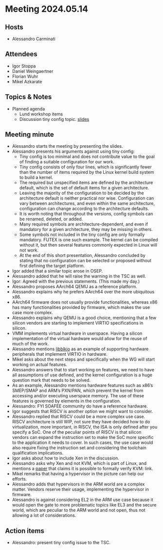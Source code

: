 # Meeting 2024.05.14

## Hosts
* Alessandro Carminati

## Attendees
* Igor Stoppa
* Daniel Weingaertner
* Florian Wuhr
* Mikel Azkarate

## Topics & Notes

* Planned agenda
    * Lund workshop items
    * Discussion tiny config topic.
      [slides](./resorces/20240611-LFSCS-Meeting.pdf)
    
## Meeting minute
* Alessandro starts the meeting by presenting the slides.
* Alessandro presents his arguments against using tiny config:
    * Tiny config is too minimal and does not contribute value to the goal
      of finding a suitable configuration for our work.
    * Tiny config consists of only four lines, which is significantly fewer
      than the number of items required by the Linux kernel build system to
      build a kernel.
    * The required but unspecified items are defined by the architecture 
      default, which is the set of default items for a given architecture.
    * Leaving the majority of the configuration to be decided by the
      architecture default is neither practical nor wise.
      Configuration can vary between architectures, and even within the same
      architecture, configuration can change according to the architecture
      defaults.
    * It is worth noting that throughout the versions, config symbols can be
      renamed, deleted, or added.
    * Many required symbols are architecture-dependent, and even if mandatory
      for a given architecture, they may be missing in others.
    * Some symbols not included in the tiny config are only formally mandatory.
      FUTEX is one such example. The kernel can be compiled without it, but 
      then several features commonly expected in Linux will not work.
    * At the end of this short presentation, Alessandro concluded by stating
      that no configuration can be selected or proposed without first defining
      the target platform.
* Igor added that a similar topic arose in OSEP.
* Alessandro added that he will raise the warning in the TSC as well.
* Igor: Agreed with the previous statements. (This made my day.)
* Alessandro proposes AArch64 QEMU as a reference platform.
* Alessandro explains why he prefers AArch64 over the more ubiquitous x86.
* AArch64 firmware does not usually provide functionalities, whereas x86 has 
  many functionalities provided by firmware, which makes the use case more
  complex.
* Alessandro explains why QEMU is a good choice, mentioning that a few silicon
  vendors are starting to implement VIRTIO specifications in silicon.
* VMM implements virtual hardware in userspace. Having a silicon implementation
  of the virtual hardware would allow for the reuse of much of the work.
* Alessandro mentions [libblkio](https://gitlab.com/libblkio/libblkio) as an 
  example of supporting hardware peripherals that implement VIRTIO in hardware.
* Mikel asks about the next steps and specifically when the WG will start 
  working on actual features.
* Alessandro answers that to start working on features, we need to have all
  assumptions of use defined, and the kernel configuration is a huge question
  mark that needs to be solved.
* As an example, Alessandro mentions hardware features such as x86’s SMEP/SMAP
  and ARM’s PXN/PAN, which prevent the kernel from accessing and/or executing 
  userspace memory. The use of these features is governed by elements in the 
  configuration.
* Alessandro: FYI SOAFEE community do have a reference hardware.
* Igor suggests that RISCV is another option we might want to consider.
* Alessandro replied that RISCV could be a more complex use case. RISCV
  architecture is still WIP, not sure they have decided how to do 
  virtualization, more important, in RISCV, the ISA is only defined after you
  specify a SoC. 
  One of the peculiar points of RISCV is that silicon vendors can expand the 
  instruction set to make the SoC more specific to the application it needs 
  to cover. In such cases, the use case would also require fixing the 
  instruction set and considering the toolchain qualification implications.
* Igor asks about how to include Xen in the discussion.
* Alessandro asks why Xen and not KVM, which is part of Linux, and mentions a 
  [paper](https://www.cs.columbia.edu/~nieh/pubs/ieeesp2021_kvm.pdf) that 
  claims it is possible to formally verify KVM: link.
* Mikel remarks that having a hypervisor in the picture can help our efforts.
* Alessandro adds that hypervisors in the ARM world are a complex matter. 
  Vendors reserve their usage, implementing the hypervisor in firmware.
* Alessandro is against considering EL2 in the ARM use case because it would
  open the gate to more problematic topics like EL3 and the secure world, 
  which are peculiar to the ARM world and not open, thus not allowing a lot 
  of considerations.

## Action items
 * Alessandro: present tiny config issue to the TSC.
